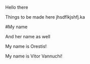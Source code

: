 Hello there

Things to be made here
jhsdflkjshfj.ka

#My name

And her name as well

My name is Orestis!


My name is Vitor Vannuchi!